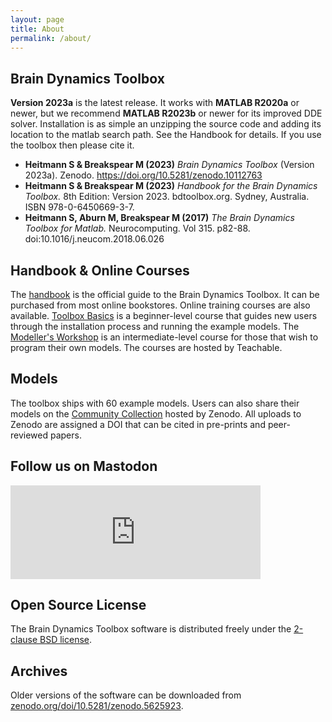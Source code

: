 ```yaml
---
layout: page
title: About
permalink: /about/
---
```


## Brain Dynamics Toolbox
**Version 2023a** is the latest release. It works with **MATLAB R2020a** or newer, but we recommend **MATLAB R2023b** or newer for its improved DDE solver. Installation is as simple an unzipping the source code and adding its location to the matlab search path. See the Handbook for details. If you use the toolbox then please cite it.

- **Heitmann S & Breakspear M (2023)** *Brain Dynamics Toolbox* (Version 2023a). Zenodo. https://doi.org/10.5281/zenodo.10112763
- **Heitmann S & Breakspear M (2023)** *Handbook for the Brain Dynamics Toolbox.* 8th Edition: Version 2023. bdtoolbox.org. Sydney, Australia. ISBN 978-0-6450669-3-7.
- **Heitmann S, Aburn M, Breakspear M (2017)** *The Brain Dynamics Toolbox for Matlab.* Neurocomputing. Vol 315. p82-88. doi:10.1016/j.neucom.2018.06.026


## Handbook & Online Courses
The [handbook](https://github.com/bdtoolbox-org/bdtoolbox/releases/download/2023a/HandbookSample2023.pdf) is the official guide to the Brain Dynamics Toolbox. It can be purchased from most online bookstores. Online training courses are also available. [Toolbox Basics](https://bdtoolbox.teachable.com/p/toolbox-basics) is a beginner-level course that guides new users through the installation process and running the example models. The [Modeller's Workshop](https://bdtoolbox.teachable.com/p/modellers-workshop) is an intermediate-level course for those that wish to program their own models. The courses are hosted by Teachable.

## Models
The toolbox ships with 60 example models. Users can also share their models on the [Community Collection](https://zenodo.org/communities/bdtoolbox) hosted by Zenodo. All uploads to Zenodo are assigned a DOI that can be cited in pre-prints and peer-reviewed papers.

## Follow us on Mastodon
<iframe src="https://mastodon.au/@bdtoolbox/111159253561798440/embed" class="mastodon-embed" style="max-width: 100%; border: 0" width="400" allowfullscreen="allowfullscreen"></iframe><script src="https://mastodon.au/embed.js" async="async"></script>

## Open Source License
The Brain Dynamics Toolbox software is distributed freely under the [2-clause BSD license](https://opensource.org/licenses/BSD-2-Clause).

## Archives
Older versions of the software can be downloaded from [zenodo.org/doi/10.5281/zenodo.5625923](https://zenodo.org/search?q=parent.id:5625923&sort=version&f=allversions:true).
